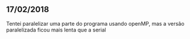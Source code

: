 ## 17/02/2018

Tentei paralelizar uma parte do programa usando openMP, mas a versão paralelizada ficou mais lenta que a serial
